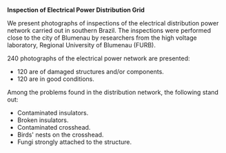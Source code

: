 **Inspection of Electrical Power Distribution Grid**

We present photographs of inspections of the electrical distribution power network carried out in southern Brazil.
The inspections were performed close to the city of Blumenau by researchers from the high voltage laboratory, Regional University of Blumenau (FURB).

240 photographs of the electrical power network are presented: 
* 120 are of damaged structures and/or components.  
* 120 are in good conditions.  
 
Among the problems found in the distribution network, the following stand out:
* Contaminated insulators.
* Broken insulators.
* Contaminated crosshead.
* Birds' nests on the crosshead.
* Fungi strongly attached to the structure. 

